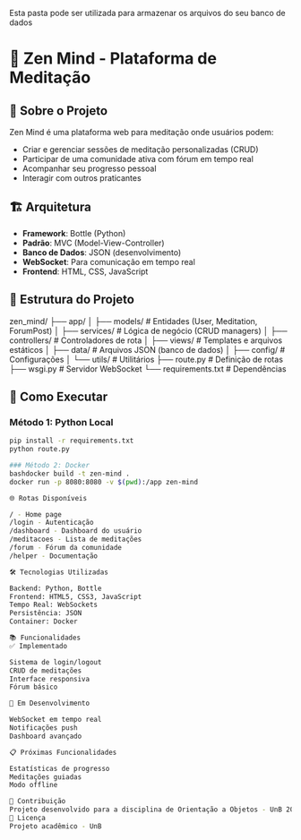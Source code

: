 Esta pasta pode ser utilizada para armazenar os arquivos do seu banco de dados
# 🧘 Zen Mind - Plataforma de Meditação

## 📖 Sobre o Projeto
Zen Mind é uma plataforma web para meditação onde usuários podem:
- Criar e gerenciar sessões de meditação personalizadas (CRUD)
- Participar de uma comunidade ativa com fórum em tempo real
- Acompanhar seu progresso pessoal
- Interagir com outros praticantes

## 🏗️ Arquitetura
- **Framework**: Bottle (Python)
- **Padrão**: MVC (Model-View-Controller)
- **Banco de Dados**: JSON (desenvolvimento)
- **WebSocket**: Para comunicação em tempo real
- **Frontend**: HTML, CSS, JavaScript

## 📁 Estrutura do Projeto

zen_mind/
├── app/
│   ├── models/          # Entidades (User, Meditation, ForumPost)
│   ├── services/        # Lógica de negócio (CRUD managers)
│   ├── controllers/     # Controladores de rota
│   ├── views/           # Templates e arquivos estáticos
│   ├── data/            # Arquivos JSON (banco de dados)
│   ├── config/          # Configurações
│   └── utils/           # Utilitários
├── route.py             # Definição de rotas
├── wsgi.py              # Servidor WebSocket
└── requirements.txt     # Dependências

## 🚀 Como Executar

### Método 1: Python Local
```bash
pip install -r requirements.txt
python route.py

### Método 2: Docker
bashdocker build -t zen-mind .
docker run -p 8080:8080 -v $(pwd):/app zen-mind

🌐 Rotas Disponíveis

/ - Home page
/login - Autenticação
/dashboard - Dashboard do usuário
/meditacoes - Lista de meditações
/forum - Fórum da comunidade
/helper - Documentação

🛠️ Tecnologias Utilizadas

Backend: Python, Bottle
Frontend: HTML5, CSS3, JavaScript
Tempo Real: WebSockets
Persistência: JSON
Container: Docker

📚 Funcionalidades
✅ Implementado

Sistema de login/logout
CRUD de meditações
Interface responsiva
Fórum básico

🔄 Em Desenvolvimento

WebSocket em tempo real
Notificações push
Dashboard avançado

📋 Próximas Funcionalidades

Estatísticas de progresso
Meditações guiadas
Modo offline

👥 Contribuição
Projeto desenvolvido para a disciplina de Orientação a Objetos - UnB 2025.1
📄 Licença
Projeto acadêmico - UnB